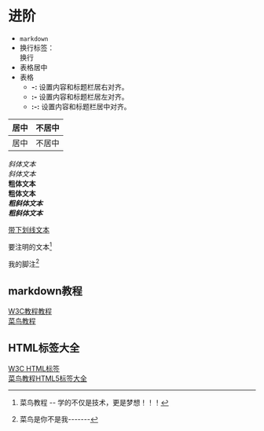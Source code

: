 # 进阶
* `markdown`
* 换行标签：<br> 换行
* 表格居中
* 表格
  - **-:** 设置内容和标题栏居右对齐。
  - **:-** 设置内容和标题栏居左对齐。
  - **:-:** 设置内容和标题栏居中对齐。

|居中|      不居中|
|:-:|--|
|居中|      不居中|

*斜体文本*  
_斜体文本_  
**粗体文本**  
__粗体文本__  
***粗斜体文本***  
___粗斜体文本___ 

<u>带下划线文本</u>

要注明的文本[^要注明的文本]

[^要注明的文本]: 菜鸟教程 -- 学的不仅是技术，更是梦想！！！

我的脚注[^r]
[^r]:菜鸟是你不是我-------





## markdown教程
[W3C教程教程](https://www.w3cschool.cn/lme/ckdj1sng.html)<br>
[菜鸟教程](https://www.runoob.com/markdown/md-advance.html)
## HTML标签大全
[W3C HTML标签](https://www.w3school.com.cn/tags/index.asp)<br>
[菜鸟教程HTML5标签大全](https://www.runoob.com/tags/html-reference.html)
